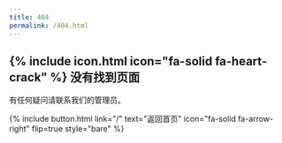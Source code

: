 ```yaml
---
title: 404
permalink: /404.html
---
```


## {% include icon.html icon="fa-solid fa-heart-crack" %} 没有找到页面

有任何疑问请联系我们的管理员。

{% include button.html link="/" text="返回首页" icon="fa-solid fa-arrow-right" flip=true style="bare" %}

